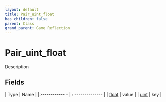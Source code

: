 ```yaml
---
layout: default
title: Pair_uint_float
has_children: false
parent: Class
grand_parent: Game Reflection
---
```

# Pair_uint_float
Description 

## Fields
| Type | Name |
|:------------ - | : -------------- |
| [float](game-reflection/components/float.md) | value |
| [uint](game-reflection/components/uint.md) | key |
